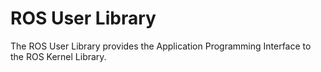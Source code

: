 ROS User Library
================

The ROS User Library provides the Application Programming Interface to the ROS
Kernel Library.
